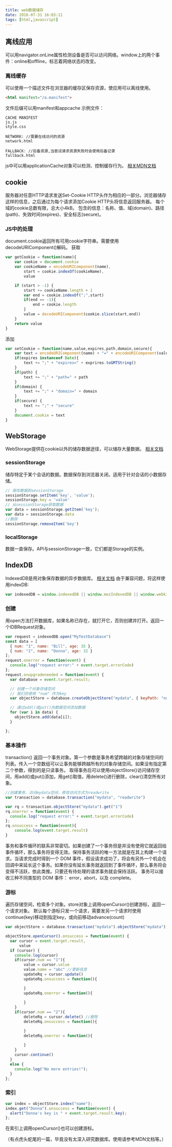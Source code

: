 ```yaml
---
title: web数据储存
date: 2016-07-31 16:03:11
tags: [html,javascript]
---
```

## 离线应用
可以用navigator.onLine属性检测设备是否可以访问网络。window上的两个事件：online和offline，标志着网络状态的改变。
### 离线缓存
可以使用一个描述文件在浏览器的缓存区保存资源，使应用可以离线使用。
``` html
<html manifest="/a.manifest">
```
文件后缀可以用manifest和appcache
示例文件：
<!--more-->
```
CACHE MANIFEST
js.js
style.css

NETWORK: //需要在线访问的资源
network.html

FALLBACK: //后备资源,当尝试请求资源失败时会使用后备记录
fallback.html
```
js中可以用applicationCache对象可以检测、控制缓存行为。
[相关MDN文档](https://developer.mozilla.org/en-US/docs/Web/HTML/Using_the_application_cache)
## cookie
服务器对任意HTTP请求发送Set-Cookie HTTP头作为相应的一部分。浏览器储存这样的信息，之后通过为每个请求添加Cookie HTTP头将信息返回服务器。
每个域的cookie总数有限，总大小4kB。
包含的信息：名称、值、域(domain)、路径(path)、失效时间(expires)、安全标志(secure)。
### JS中的处理
document.cookie返回所有可用cookie字符串。需要使用decodeURIComponent()解码。
获取
```js
var getCookie = function(name){
	var cookie = document.cookie
	var cookieName = encodeURIComponent(name),
		start = cookie.indexOf(cookieName),
		value

	if (start > -1) {
		start += cookieName.length + 1
		var end = cookie.indexOf(";",start)
		if(end == -1){
			end = cookie.length
		}
		value = decodeURIComponent(cookie.slice(start,end))
	}
	return value
}
```
添加
```js
var setCookie = function(name,value,expires,path,domain,secure){
	var text = encodeURIComponent(name) + "=" + encodeURIComponent(value)
	if(expires instanceof Date){
		text += ";" + "expires=" + exprires.toGMTString()
	}
	if(path) {
		text += ";" + "path=" + path
	}
	if(domain) {
		text += ";" + "domain=" + domain
	}
	if(secure) {
		text += ";" + "secure"
	}
	document.cookie = text
}
````
## WebStorage
WebStorage提供在cookie以外的储存数据途径，可以储存大量数据。
[相关文档](https://developer.mozilla.org/en-US/docs/Web/API/Web_Storage_API)
### sessionStorage
储存特定于某个会话的数据。数据保存到浏览器关闭。适用于针对会话的小数据存储。
```js
// 保存数据到sessionStorage
sessionStorage.setItem('key', 'value');
sessionStorage.key = 'value'
// 从sessionStorage获取数据
var data = sessionStorage.getItem('key');
var data = sessionStorage.data
//删除
sessionStorage.removeItem('key')
```
### localStorage
数据一直保存。API与sessionStorage一致，它们都是Storage的实例。
## IndexDB
IndexedDB是用对象保存数据的异步数据库。
[相关文档](https://developer.mozilla.org/en-US/docs/Web/API/IndexedDB_API)
由于兼容问题，将这样使用indexDB:
```js
var indexedDB = window.indexedDB || window.mozIndexedDB || window.webkitIndexedDB || window.msIndexedDB;
```
### 创建
用open方法打开数据库，如果名称已存在，就打开它，否则创建并打开。返回一个IDBRequest对象。

```js
var request = indexedDB.open("MyTestDatabase")
const data = [
  { num: "1", name: "Bill", age: 35 },
  { num: "2", name: "Donna", age: 32 }
];
request.onerror = function(event) {
  console.log("request error:" + event.target.errorCode)
};
request.onupgradeneeded = function(event) {
  var database = event.target.result;

  // 创建一个对象存储空间
  // 我们将使用 "num" 作为key
  var objectStore = database.createObjectStore("mydata", { keyPath: "num" });

  // 通过add()或put()向数据空间添加数据
  for (var i in data) {
    objectStore.add(data[i]);
  }

};
```
### 基本操作
transaction() 返回一个事务对象。第一个参数是事务希望跨越的对象存储空间的列表。传入一个空数组可以让事务能够跨越所有的对象存储空间。如果没有指定第二个参数，得到的是只读事务。
取得事务后可以使用objectStore()访问储存空间，用add()或put()添加，用get()取值，用delete()进行删除，clear()清空所有对象。

```js
//创建事务，访问mydata空间，修改访问方式为readwrite
var transaction = database.transaction("mydata", "readwrite")

var rq = transaction.objectStore("mydata").get("1")
rq.onerror = function(event) {
  console.log("request error:" + event.target.errorCode)
};
rq.onsuccess = function(event){
	console.log(event.target.result)
}
```

事务和事件循环的联系非常密切。如果创建了一个事务但是并没有使用它就返回给事件循环，那么事务将变得无效。保持事务活跃的唯一方法就是在其上构建一个请求。当请求完成时得到一个 DOM 事件，假设请求成功了，将会有另外一个机会在回调中来延长这个事务。如果你没有延长事务就返回到了事件循环，那么事务将会变得不活跃，依此类推。只要还有待处理的请求事务就会保持活跃。
事务可以接收三种不同类型的 DOM 事件： error，abort，以及 complete。
### 游标
遍历存储空间，检索多个对象。store对象上调用openCursor()创建游标，返回一个请求对象。
默认每个游标只发一个请求，需要发另一个请求时使用continue(key)移动到指定key，或向前移动advance(count)

```js
var objectStore = database.transaction("mydata").objectStore("mydata");

objectStore.openCursor().onsuccess = function(event) {
  var cursor = event.target.result,
  	  value
  if (cursor) {
    console.log(cursor)
    if(cursor.num == "1"){
    	value = cursor.value
    	value.name = "abc" //更新信息
    	updateRq = cursor.update()
    	updateRq.onsuccess = function(){

    	}
    	updateRq.onerror = function(){
    		
    	}
    }
    if(cursor.num == "2"){
    	deleteRq = cursor.delete() //删除
    	deleteRq.onsuccess = function(){

    	}
    	deleteRq.onerror = function(){
    		
    	}
    }
    cursor.continue()
  }
  else {
    console.log("No more entries!");
  }
};
```
### 索引
```js
var index = objectStore.index("name");
index.get("Donna").onsuccess = function(event) {
  alert("Donna's key is " + event.target.result.key);
};
```
在索引上调用openCursor()也可以创建游标。
 
 （有点虎头蛇尾的一篇，毕竟没有太深入研究数据库。使用请参考MDN文档等。）